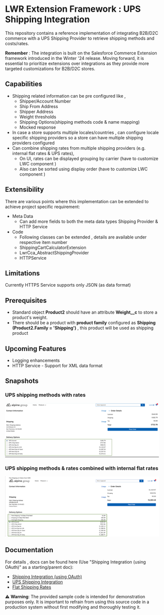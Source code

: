 # LWR Extension Framework : UPS Shipping Integration

This repository contains a reference implementation of integrating B2B/D2C commerce with a UPS Shipping Provider to retrieve shipping methods and costs/rates.

**Remember** : The integration is built on the Salesforce Commerce Extension framework introduced in the Winter '24 release.
Moving forward, it is essential to prioritize extensions over integrations as they provide more targeted customizations for B2B/D2C stores.

## Capabilities ##
- Shipping related information can be pre configured like  ,
  - Shipper/Account Number
  - Ship From Address
  - Shipper Address
  - Weight thresholds
  - Shipping Options(shipping methods code & name mapping)
  - Mocked response
- In case a store supports multiple locales/countries , can configure locale specific shipping providers so a store can have multiple shipping providers configured
- Can combine shipping rates from multiple shipping providers (e.g. internal flat rates & UPS rates),
  - On UI,  rates can be displayed grouping by carrier (have to customize LWC component )
  - Also can be sorted using display order (have to customize LWC component )

## Extensibility ##
There are various points where this implementation can be extended to achieve project specific requirement:
  - Meta Data
    - Can add more fields to both the meta data types Shipping Provider & HTTP Service
  - Code
     - Following classes can be extended , details are available under respective item number
      - ShippingCartCalculatorExtension
      - LwrCca_AbstractShippingProvider
      - HTTPService

 ## Limitations  ##
  Currently HTTPS Service supports only JSON (as data format)

 ## Prerequisites  ##
  - Standard object **Product2** should have an attribute **Weight__c** to store a product's weight.
  - There should be a product with **product family** configured as **Shipping (Product2.Family = 'Shipping')** , this product will be used as shipping product 

 ## Upcoming Features  ##
  - Logging enhancements
  - HTTP Service - Support for XML data format

## Snapshots ##

### UPS shipping methods with rates  ###

![image](./images/337745770-692d8652-7224-4e75-9d93-8479d6c403d7.png)


### UPS shipping methods & rates combined with internal flat rates ###

![image](./images/337750135-085ce855-1c94-4210-ba17-cf0291420903.png)


## Documentation ##
For details , docs can be found here (Use "Shipping Integration (using OAuth)" as a starting/parent doc):
  - [Shipping Integration (using OAuth)](./1.SF-LWR_Extension_Framework_Shipping_Integration_(using_OAuth)-010724-224833.pdf)
  - [UPS Shipping Integration](./2.SF-LWR_Extension_Framework_UPS_Shipping_Integration-010724-225710.pdf)
  - [Flat Shipping Rates](./3.SF-LWR_Extension_Framework_Flat_Shipping_Rates-010724-230330.pdf)

⚠️ **Warning**: The provided sample code is intended for demonstration purposes only. It is important to refrain from using this source code in a production system without first modifying and thoroughly testing it.

